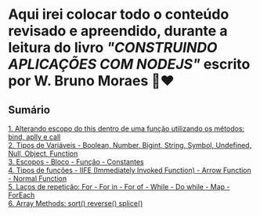 # Aqui irei colocar todo o conteúdo revisado e apreendido, durante a leitura do livro <i>"CONSTRUINDO APLICAÇÕES COM NODEJS"</i> escrito por W. Bruno Moraes 📖❤️

## Sumário

<a href="https://github.com/ruanvsrateira/livro-js/blob/main/bind-call-apply/index.js">1. Alterando escopo do this dentro de uma função utilizando os métodos: bind, aplly e call</a> <br />
<a href="https://github.com/ruanvsrateira/livro-js/blob/main/variable-types/index.js">2. Tipos de Variáveis - Boolean, Number, Bigint, String, Symbol, Undefined, Null, Object, Function </a> <br />
<a href="https://github.com/ruanvsrateira/livro-js/blob/main/scopes/index.js">3. Escopos - Bloco - Função - Constantes </a> <br />
<a href="https://github.com/ruanvsrateira/livro-js/blob/main/function-types/index.js">4. Tipos de funções - IIFE (Immediately Invoked Function) - Arrow Function - Normal Function </a> <br />
<a href="https://github.com/ruanvsrateira/livro-js/blob/main/loops/index.js">5. Laços de repetição: For - For in - For of - While - Do while - Map - ForEach </a> <br />
<a href="https://github.com/ruanvsrateira/livro-js/blob/main/array-methods/index.js">6. Array Methods: sort() reverse() splice() </a> <br />
